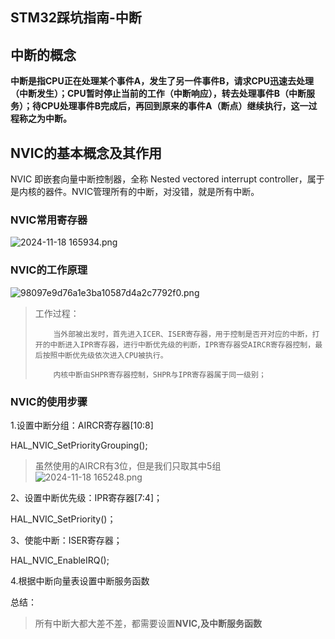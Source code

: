 ## STM32踩坑指南-中断

## 中断的概念

**中断是指CPU正在处理某个事件A，发生了另一件事件B，请求CPU迅速去处理（中断发生）；CPU暂时停止当前的工作（中断响应），转去处理事件B（中断服务）；待CPU处理事件B完成后，再回到原来的事件A（断点）继续执行，这一过程称之为中断。**

## NVIC的基本概念及其作用

NVIC 即嵌套向量中断控制器，全称 Nested vectored interrupt controller，属于是内核的器件。NVIC管理所有的中断，对没错，就是所有中断。

### NVIC常用寄存器

![ 2024-11-18 165934.png](https://s2.loli.net/2024/11/18/bAPNIVponskfLtS.png)

### NVIC的工作原理

![98097e9d76a1e3ba10587d4a2c7792f0.png](https://s2.loli.net/2024/11/18/ycfOqoSHKFGeEkh.png)

> 工作过程：
>
>         当外部被出发时，首先进入ICER、ISER寄存器，用于控制是否开对应的中断，打开的中断进入IPR寄存器，进行中断优先级的判断，IPR寄存器受AIRCR寄存器控制，最后按照中断优先级依次进入CPU被执行。
>         
>         内核中断由SHPR寄存器控制，SHPR与IPR寄存器属于同一级别； 

### NVIC的使用步骤

1.设置中断分组：AIRCR寄存器[10:8]

HAL_NVIC_SetPriorityGrouping();

> 虽然使用的AIRCR有3位，但是我们只取其中5组![ 2024-11-18 165248.png](https://s2.loli.net/2024/11/18/KyZUY4qJMmQa6Oc.png)

2、设置中断优先级：IPR寄存器[7:4]；

HAL_NVIC_SetPriority()；

3、使能中断：ISER寄存器；

HAL_NVIC_EnableIRQ();

4.根据中断向量表设置中断服务函数

总结：
> 所有中断大都大差不差，都需要设置**NVIC,及中断服务函数**
